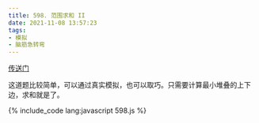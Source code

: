 ```yaml
---
title: 598. 范围求和 II
date: 2021-11-08 13:57:23
tags:
- 模拟
- 脑筋急转弯
---
```

[传送门](https://leetcode-cn.com/problems/range-addition-ii/)

这道题比较简单，可以通过真实模拟，也可以取巧。只需要计算最小堆叠的上下边，求和就是了。

{% include_code lang:javascript 598.js %}
